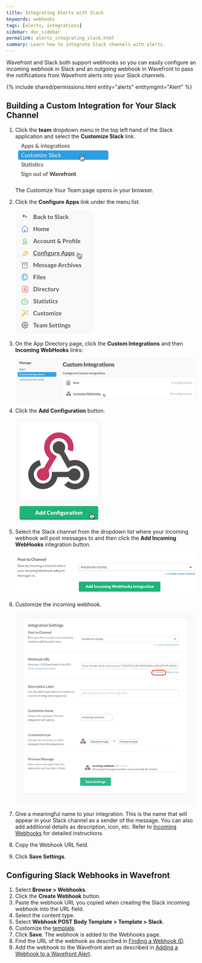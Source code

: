 ```yaml
---
title: Integrating Alerts with Slack
keywords: webhooks
tags: [alerts, integrations]
sidebar: doc_sidebar
permalink: alerts_integrating_slack.html
summary: Learn how to integrate Slack channels with alerts.
---
```


Wavefront and Slack both support webhooks so you can easily configure an incoming webhook in Slack and an outgoing webhook in Wavefront to pass the notifications from Wavefront alerts into your Slack channels.

{% include shared/permissions.html entity="alerts" entitymgmt="Alert" %}

## Building a Custom Integration for Your Slack Channel
1. Click the **team** dropdown menu in the top left hand of the Slack application and select the **Customize Slack** link.
  ![customize_slack.png](images/customize_slack.png)
  
    The Customize Your Team page opens in your browser.

1. Click the **Configure Apps** link under the menu list.

    ![configure_apps.png](images/configure_apps.png)

1. On the App Directory page, click the **Custom Integrations** and then **Incoming WebHooks** links:

    ![incoming_webhooks.png](images/incoming_webhooks.png)

1. Click the **Add Configuration** button.

    ![add_configuration.png](images/add_configuration.png)
1. Select the Slack channel from the dropdown list where your incoming webhook will post messages to and then click the **Add Incoming WebHooks** integration button.

    ![webhook_testing.png](images/webhook_testing.png)

1. Customize the incoming webhook.

    ![add_customize_incoming_webhook.png](images/customize_incoming_webhook.png)
1. Give a meaningful name to your integration. This is the name that will appear in your Slack channel as a sender of the message.  You can also add additional details as description, icon, etc. Refer to [Incoming Webhooks](https://api.slack.com/incoming-webhooks) for detailed instructions.
1. Copy the Webhook URL field.
1. Click **Save Settings**.


## Configuring Slack Webhooks in Wavefront
 1. Select **Browse > Webhooks**.
 1. Click the **Create Webhook** button.
 1. Paste the webhook URL you copied when creating the Slack incoming webhook into the URL field.
 1. Select the content type.
 1. Select **Webhook POST Body Template > Template > Slack**.
 1. Customize the [template](alerts_integrating_webhooks.html#customizing-a-webhook-template).
 1. Click **Save**. The webhook is added to the Webhooks page.
 1. Find the URL of the webhook as described in [Finding a Webhook ID](alerts_integrating_webhooks.html#finding-a-webhook-id).
 1. Add the webhook to the Wavefront alert as described in [Adding a Webhook to a Wavefront Alert](alerts_integrating_webhooks.html#adding-a-webhook-to-a-wavefront-alert).







